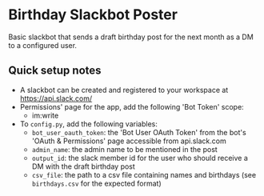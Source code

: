 # Birthday Slackbot Poster
Basic slackbot that sends a draft birthday post for the next month as a DM to a configured user.

## Quick setup notes
- A slackbot can be created and registered to your workspace at https://api.slack.com/
- Permissions' page for the app, add the following 'Bot Token' scope:
    - im:write
- To `config.py`, add the following variables:
    - `bot_user_oauth_token`: the 'Bot User OAuth Token' from the bot's 'OAuth & Permissions' page accessible from api.slack.com
    - `admin_name`: the admin name to be mentioned in the post
    - `output_id`: the slack member id for the user who should receive a DM with the draft birthday post
    - `csv_file`: the path to a csv file containing names and birthdays (see `birthdays.csv` for the expected format)
